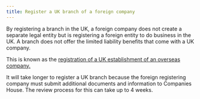 ```yaml
---
title: Register a UK branch of a foreign company
---
```

By registering a branch in the UK, a foreign company does not create a separate legal entity but is registering a foreign entity to do business in the UK. A branch does not offer the limited liability benefits that come with a UK company. 

This is known as the [registration of a UK establishment of an overseas company.](https://www.gov.uk/government/publications/register-a-uk-establishment-of-an-overseas-company-os-in01)

It will take longer to register a UK branch because the foreign registering company must submit additional documents and information to Companies House. The review process for this can take up to 4 weeks.

